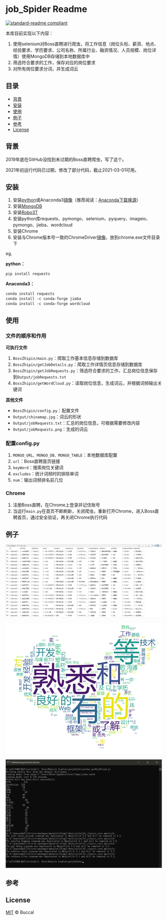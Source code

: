 # job_Spider Readme

[![standard-readme compliant](https://img.shields.io/badge/readme%20style-standard-brightgreen.svg?style=flat-square)](https://github.com/RichardLitt/standard-readme)

本库目前实现以下内容：

1. 使用selenium对Boss直聘进行爬虫，将工作信息（岗位头衔、薪资、地点、经验要求、学历要求、公司名称、所属行业、融资情况、人员规模、岗位详情）使用MongoDB存储到本地数据库中
2. 筛选符合要求的工作，保存对应的岗位要求
3. 对所有岗位要求分词，并生成词云


## 目录

- [背景](#背景)
- [安装](#安装)
- [使用](#使用)
- [例子](#例子)
- [参考](#参考)
- [License](#license)

## 背景

2019年底在GitHub没找到未过期的Boss直聘爬虫，写了这个。

2021年初运行代码已过期，修改了部分代码，截止2021-03-01可用。

## 安装

1. 安装[python](https://www.python.org/downloads/)或Anaconda3[镜像](https://mirrors.tuna.tsinghua.edu.cn/anaconda/archive/)（推荐阅读：[Anaconda下载换源](https://www.jianshu.com/p/02b053b8143a)）
2. 安装[MongoDB](https://www.mongodb.com/try/download/community)
3. 安装[Robo3T](https://studio3t.com/download/?source=robomongo&medium=homepage)
4. 安装python库requests、pymongo、selenium、pyquery、imageio、pymongo、jieba、wordcloud
5. 安装Chrome
6. 安装与Chrome版本号一致的ChromeDriver[镜像](https://npm.taobao.org/mirrors/chromedriver/)，放到chrome.exe文件目录下

eg.

**python：**
```
pip install requests
```

**Anaconda3：**
```
conda install requests
conda install -c conda-forge jieba
conda install -c conda-forge wordcloud
```

## 使用

### 文件的顺序和作用
**可执行文件**
1. `BossZhipin/main.py`：爬取工作基本信息存储到数据库
2. `BossZhipin/getJobDetails.py`：爬取工作详情页信息存储到数据库
3. `BossZhipin/getJobRequests.py`：筛选符合要求的工作，汇总岗位信息保存到`Output/jobRequests.txt`
4. `BossZhipin/getWordCloud.py`：读取岗位信息，生成词云，并根据词频输出关键词

**其他文件**
- `BossZhipin/config.py`：配置文件
- `Output/chinamap.jpg`：词云的形状
- `Output/jobRequests.txt`：汇总的岗位信息，可根据需要修改内容
- `Output/jobRequests.png`：生成的词云

### 配置config.py
1. `MONGO_URL、MONGO_DB、MONGO_TABLE`：本地数据库配置
2. `url`：Boss直聘首页链接
3. `keyWord`：搜索岗位关键词
4. `excludes`：统计词频时的排除单词
5. `num`：输出词频排名前几位

### Chrome
1. 注册Boss直聘，在Chrome上登录并记住账号
2. 当运行`main.py`在首页不断刷新，关闭爬虫，重新打开Chrome，进入Boss直聘首页，通过安全验证，再关闭Chrome执行代码


## 例子

![MongoDB截图](https://raw.githubusercontent.com/Buccal/job_Spider/main/Screenshots/2021-03-01_204213.png)

![词云截图](https://raw.githubusercontent.com/Buccal/job_Spider/main/Output/jobRequests.png)

![词频排名输出截图](https://raw.githubusercontent.com/Buccal/job_Spider/main/Screenshots/2021-03-01_205417.png)


## 参考




## License

[MIT](LICENSE) © Buccal
